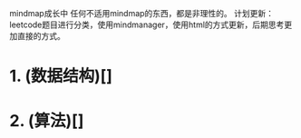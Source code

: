 mindmap成长中
任何不适用mindmap的东西，都是非理性的。
计划更新：
leetcode题目进行分类，使用mindmanager，使用html的方式更新，后期思考更加直接的方式。
# 1. (数据结构)[]

# 2. (算法)[]
